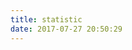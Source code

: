 ```yaml
---
title: statistic
date: 2017-07-27 20:50:29
---
```


<script src="https://cdn1.lncld.net/static/js/av-core-mini-0.6.1.js"></script>
<script>AV.initialize("{{theme.leancloud_visitors.app_id}}", "{{theme.leancloud_visitors.app_key}}");</script>
<script type="text/javascript">
  var time=0
  var title=""
  var url=""
  var query = new AV.Query('Counter');//表名
  query.notEqualTo('id',0); //id不为0的结果
  query.descending('time'); //结果按阅读次数降序排序
  query.limit(20);  //最终只返回10条结果
  query.find().then(function (todo) {
    for (var i=0;i<10;i++){ 
      var result=todo[i].attributes;
      time=result.time; 
      title=result.title; 
      url=result.url;    
      var content="<p>"+"<font color='#0477ab'>"+"【阅读次数:"+time+"】"+"<a href='"+"http://wwww.mashangxue123.com"+url+"'>"+title+"</font>"+"</a>"+"</p>";
      document.getElementById("heheda").innerHTML+=content
    }
  }, function (error) {
    console.log("error");
  });
</script>
